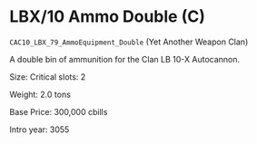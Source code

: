 # LBX/10 Ammo Double (C)

`CAC10_LBX_79_AmmoEquipment_Double` (Yet Another Weapon Clan)

A double bin of ammunition for the Clan LB 10-X Autocannon.

Size: Critical slots: 2

Weight: 2.0 tons

Base Price: 300,000 cbills

Intro year: 3055

